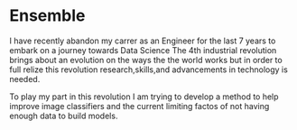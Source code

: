 # Ensemble
I have recently abandon my carrer as an Engineer for the last 7 years to embark on a journey towards Data Science
The 4th industrial revolution brings about an evolution on the ways the the world works but in order to full relize this revolution research,skills,and advancements in technology is needed.

To play my part in this revolution I am trying to develop a method to help improve image classifiers and the current limiting factos of not having enough data to build models.
